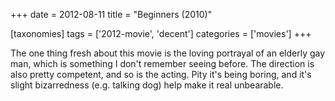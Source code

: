 +++
date = 2012-08-11
title = "Beginners (2010)"

[taxonomies]
tags = ['2012-movie', 'decent']
categories = ['movies']
+++

The one thing fresh about this movie is the loving portrayal of an
elderly gay man, which is something I don\'t remember seeing before. The
direction is also pretty competent, and so is the acting. Pity it\'s
being boring, and it\'s slight bizarredness (e.g. talking dog) help make
it real unbearable.
